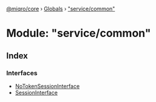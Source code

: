 [@miqro/core](../README.md) › [Globals](../globals.md) › ["service/common"](_service_common_.md)

# Module: "service/common"

## Index

### Interfaces

* [NoTokenSessionInterface](../interfaces/_service_common_.notokensessioninterface.md)
* [SessionInterface](../interfaces/_service_common_.sessioninterface.md)
